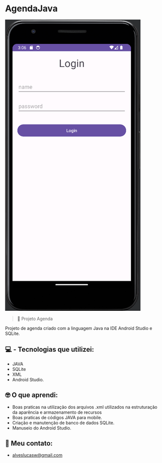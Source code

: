 # AgendaJava

![preview](/preview.png)

> 🧾 Projeto Agenda   

Projeto de agenda criado com a linguagem Java na IDE Android Studio e SQLite.

## 💻 - Tecnologias que utilizei:

- JAVA
- SQLite
- XML
- Android Studio.

## 🤓 O que aprendi:

- Boas praticas na utilização dos arquivos .xml utilizados na estruturação da aparência e armazenamento de recursos
- Boas praticas de códigos JAVA para mobile.
- Criação e manutenção de banco de dados SQLite.
- Manuseio do Android Studio.

## 📩 Meu contato:

- alveslucasw@gmail.com
